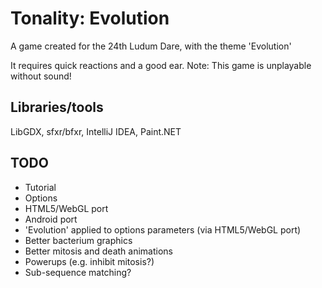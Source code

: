# Tonality: Evolution #

A game created for the 24th Ludum Dare, with the theme 'Evolution'

It requires quick reactions and a good ear. Note: This game is unplayable without sound!

## Libraries/tools ##

LibGDX, sfxr/bfxr, IntelliJ IDEA, Paint.NET

## TODO ##

* Tutorial
* Options
* HTML5/WebGL port
* Android port
* 'Evolution' applied to options parameters (via HTML5/WebGL port)
* Better bacterium graphics
* Better mitosis and death animations
* Powerups (e.g. inhibit mitosis?)
* Sub-sequence matching?
